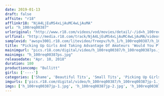 ```yaml
---
date: 2019-01-13
draft: false
affsite: "r18"
afflinkr18: "NjA4LjEuMS4xLjAuMC4wLjAuMA"
url: "h_100req00387"
urloriginal: "http://www.r18.com/videos/vod/movies/detail/-/id=h_100req00387"
urlfinal: "http://media.r18.com/track/NjA4LjEuMS4xLjAuMC4wLjAuMA/videos/vod/movies/detail/-/id=h_100req00387"
samplevid: "awspv3001.r18.com/litevideo/freepv/h/h_1/h_100req00387/h_100req00387_dmb_w.mp4"
title: "Picking Up Girls And Taking Advantage Of Amateurs 'Would You Please Show Us Your Panties?' Is It True That The Pussies Of Amateur College Girl Babes Ultra Sensual!? Innocent Young Girls With Tight Little Pussies And Very Little Sexual Experience Are Getting Their Precious Twats Soiled And Violated 2"
mainimgurl: "pics.r18.com/digital/video/h_100req00387/h_100req00387ps.jpg"
mainimgs: "h_100req00387ps.jpg"
releasedate: "Apr. 10, 2018"
duration: 180
productioncomp: "Bullitt"
girls: ['----']
categories: ['Shame', 'Beautiful Tits', 'Small Tits', 'Picking Up Girls', 'Panty Shot', 'Amateur', 'Creampie', 'Handjob', 'Hi-Def']
imgurls: ['pics.r18.com/digital/video/h_100req00387/h_100req00387jp-1.jpg', 'pics.r18.com/digital/video/h_100req00387/h_100req00387jp-2.jpg', 'pics.r18.com/digital/video/h_100req00387/h_100req00387jp-3.jpg', 'pics.r18.com/digital/video/h_100req00387/h_100req00387jp-4.jpg', 'pics.r18.com/digital/video/h_100req00387/h_100req00387jp-5.jpg', 'pics.r18.com/digital/video/h_100req00387/h_100req00387jp-6.jpg', 'pics.r18.com/digital/video/h_100req00387/h_100req00387jp-7.jpg', 'pics.r18.com/digital/video/h_100req00387/h_100req00387jp-8.jpg', 'pics.r18.com/digital/video/h_100req00387/h_100req00387jp-9.jpg', 'pics.r18.com/digital/video/h_100req00387/h_100req00387jp-10.jpg', 'pics.r18.com/digital/video/h_100req00387/h_100req00387jp-11.jpg', 'pics.r18.com/digital/video/h_100req00387/h_100req00387jp-12.jpg', 'pics.r18.com/digital/video/h_100req00387/h_100req00387jp-13.jpg', 'pics.r18.com/digital/video/h_100req00387/h_100req00387jp-14.jpg', 'pics.r18.com/digital/video/h_100req00387/h_100req00387jp-15.jpg', 'pics.r18.com/digital/video/h_100req00387/h_100req00387jp-16.jpg', 'pics.r18.com/digital/video/h_100req00387/h_100req00387jp-17.jpg', 'pics.r18.com/digital/video/h_100req00387/h_100req00387jp-18.jpg', 'pics.r18.com/digital/video/h_100req00387/h_100req00387jp-19.jpg', 'pics.r18.com/digital/video/h_100req00387/h_100req00387jp-20.jpg']
imgs: ['h_100req00387jp-1.jpg', 'h_100req00387jp-2.jpg', 'h_100req00387jp-3.jpg', 'h_100req00387jp-4.jpg', 'h_100req00387jp-5.jpg', 'h_100req00387jp-6.jpg', 'h_100req00387jp-7.jpg', 'h_100req00387jp-8.jpg', 'h_100req00387jp-9.jpg', 'h_100req00387jp-10.jpg', 'h_100req00387jp-11.jpg', 'h_100req00387jp-12.jpg', 'h_100req00387jp-13.jpg', 'h_100req00387jp-14.jpg', 'h_100req00387jp-15.jpg', 'h_100req00387jp-16.jpg', 'h_100req00387jp-17.jpg', 'h_100req00387jp-18.jpg', 'h_100req00387jp-19.jpg', 'h_100req00387jp-20.jpg']
---
```

